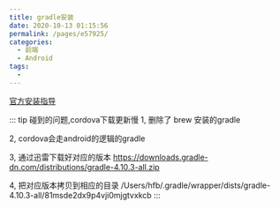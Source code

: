 ```yaml
---
title: gradle安装
date: 2020-10-13 01:15:56
permalink: /pages/e57925/
categories:
  - 前端
  - Android
tags:
  - 
---
```



[官方安装指导](https://gradle.org/install/)



::: tip 碰到的问题,cordova下载更新慢
1, 删除了 brew 安装的gradle

2, cordova会走android的逻辑的gradle

3, 通过迅雷下载好对应的版本 https://downloads.gradle-dn.com/distributions/gradle-4.10.3-all.zip

4, 把对应版本拷贝到相应的目录 /Users/hfb/.gradle/wrapper/dists/gradle-4.10.3-all/81msde2dx9p4vji0mjgtvxkcb
:::



